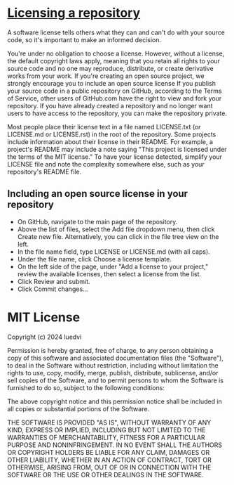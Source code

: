 # [Licensing a repository](https://docs.github.com/en/repositories/managing-your-repositorys-settings-and-features/customizing-your-repository/licensing-a-repository)

A software license tells others what they can and can't do with your source code, so it's important to make an informed decision.

You're under no obligation to choose a license. However, without a license, the default copyright laws apply, meaning that you retain all rights to your source code and no one may reproduce, distribute, or create derivative works from your work.
If you're creating an open source project, we strongly encourage you to include an open source license
If you publish your source code in a public repository on GitHub, according to the Terms of Service, other users of GitHub.com have the right to view and fork your repository. If you have already created a repository and no longer want users to have access to the
repository, you can make the repository private.

Most people place their license text in a file named LICENSE.txt (or LICENSE.md or LICENSE.rst) in the root of the repository.
Some projects include information about their license in their README. For example, a project's README may include a note saying "This project is licensed under the terms of the MIT license."
To have your license detected, simplify your LICENSE file and note the complexity somewhere else, such as your repository's README file.

## Including an open source license in your repository
- On GitHub, navigate to the main page of the repository.
- Above the list of files, select the Add file  dropdown menu, then click  Create new file. Alternatively, you can click  in the file tree view on the left.
- In the file name field, type LICENSE or LICENSE.md (with all caps).
- Under the file name, click Choose a license template.
- On the left side of the page, under "Add a license to your project," review the available licenses, then select a license from the list.
- Click Review and submit.
- Click Commit changes...



# MIT License

Copyright (c) 2024 luedvi

Permission is hereby granted, free of charge, to any person obtaining a copy
of this software and associated documentation files (the "Software"), to deal
in the Software without restriction, including without limitation the rights
to use, copy, modify, merge, publish, distribute, sublicense, and/or sell
copies of the Software, and to permit persons to whom the Software is
furnished to do so, subject to the following conditions:

The above copyright notice and this permission notice shall be included in all
copies or substantial portions of the Software.

THE SOFTWARE IS PROVIDED "AS IS", WITHOUT WARRANTY OF ANY KIND, EXPRESS OR
IMPLIED, INCLUDING BUT NOT LIMITED TO THE WARRANTIES OF MERCHANTABILITY,
FITNESS FOR A PARTICULAR PURPOSE AND NONINFRINGEMENT. IN NO EVENT SHALL THE
AUTHORS OR COPYRIGHT HOLDERS BE LIABLE FOR ANY CLAIM, DAMAGES OR OTHER
LIABILITY, WHETHER IN AN ACTION OF CONTRACT, TORT OR OTHERWISE, ARISING FROM,
OUT OF OR IN CONNECTION WITH THE SOFTWARE OR THE USE OR OTHER DEALINGS IN THE
SOFTWARE.
